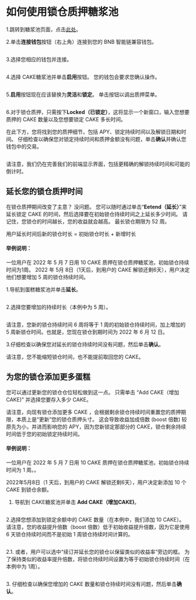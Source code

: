 # 如何使用锁仓质押糖浆池

1.跳转到糖浆池页面，点击[此处](https://pancakeswap.finance/pools)。

2.单击**连接钱包**按钮（右上角）连接到您的 BNB 智能链兼容钱包。

<figure><img src="../../../.gitbook/assets/2.png" alt=""><figcaption></figcaption></figure>

3.选择您相应的钱包并连接。

<figure><img src="../../../.gitbook/assets/3.png" alt=""><figcaption></figcaption></figure>

4.选择 CAKE糖浆池并单击**启用**按钮。 您的钱包会要求您确认操作。

<figure><img src="../../../.gitbook/assets/启用.png" alt=""><figcaption></figcaption></figure>

5.**启用**按钮现在应该替换为**灵活**和**锁定**。 单击按钮以调出质押菜单。

<figure><img src="../../../.gitbook/assets/微信截图_20220919130645.png" alt=""><figcaption></figcaption></figure>

6.对于锁仓质押，只需按下**Locked（已锁定）**，这将显示一个新窗口，输入您想要质押的 CAKE 数量以及您想要锁定 CAKE 多长时间。

在此下方，您将找到您的质押细节，包括 APY、锁定持续时间以及解锁日期和时间。 仔细检查以确保您对锁定持续时间和质押金额没有问题，单击**确认**并确认您钱包中的交易。

<figure><img src="../../../.gitbook/assets/锁定CAKE.png" alt=""><figcaption></figcaption></figure>

请注意，我们仍在完善我们的前端显示界面，包括更精确的解锁持续时间和可能的倒计时。

## 延长您的锁仓质押时间&#x20;

在锁仓质押期间改变了主意？ 没问题。 您可以随时通过单击“**Eetend（延长）**”来延长锁定 CAKE 的时间，然后选择要在初始锁仓持续时间之上延长多少时间。 请记住，您锁仓的时间越长，您的收益就会越高。 最长锁仓期限为 52 周。&#x20;

用户延长时间后新的锁仓时长 = 初始锁仓时长 + 新增时长&#x20;

#### 举例说明：

&#x20;一位用户在 2022 年 5 月 7 日用 10 CAKE 质押在锁仓质押糖浆池，初始锁仓持续时间为1周。 2022 年 5月 8日（1天后，到用户的 CAKE 解锁还剩6天），用户决定他们想要增加 5 周的锁仓持续时间。

1.导航到蛋糕糖浆池并单击**延长**。

<figure><img src="../../../.gitbook/assets/延长1 (1).png" alt=""><figcaption></figcaption></figure>

2.选择您要增加的持续时长（本例中为 5 周）。

<figure><img src="../../../.gitbook/assets/延长2.png" alt=""><figcaption></figcaption></figure>

请注意，您新的锁仓持续时间 6 周将等于 1 周的初始锁仓持续时间，加上增加的 5 周新锁仓时间。也就是，您现在锁仓到期时间为 2022 年 6 月 12 日。

3.仔细检查以确保您对延长的锁仓持续时间没有问题，然后单击**确认**。

请注意，您不能缩短锁仓时间，也不能提前取回您的 CAKE。

## 为您的锁仓添加更多蛋糕&#x20;

您可以通过更新您的锁仓仓位轻松做到这一点。 只需单击 “Add CAKE（增加 CAKE)” 并选择您要存入多少 CAKE。&#x20;

请注意，向现有锁仓添加更多 CAKE ，会根据剩余锁仓持续时间重置您的质押期限，本质上是“更新”您的锁仓质押头寸。 这会导致收益加成倍数 (boost 倍数) 较原先为小，并进而影响您的 APY，因为您新锁定那部分的 CAKE，锁仓剩余持续时间低于您的初始锁定持续时间。&#x20;

#### 举例说明：

&#x20;一位用户在 2022 年 5 月 7 日用 10 CAKE 质押在锁仓质押糖浆池，初始锁仓持续时间为 1 周。。

2022年5月8日（1 天后，到用户的 CAKE 解锁还剩6天），用户决定新添加 10 个 CAKE 到锁仓余额。

1. 导航到 CAKE糖浆池并单击 **Add CAKE（增加CAKE)**。

<figure><img src="../../../.gitbook/assets/延长1.png" alt=""><figcaption></figcaption></figure>

&#x20;2.选择您想添加到锁定余额中的 CAKE 数量（在本例中，我们添加 10 CAKE）。 请注意，您的收益提升倍数（boost 倍数）低于初始收益提升倍数，因为它是使用 6 天锁仓持续时间而不是初始 1 周锁仓持续时间计算的。&#x20;

<figure><img src="../../../.gitbook/assets/添加锁定CAKE.png" alt=""><figcaption></figcaption></figure>

2.1. 或者，用户可以选中“续订并延长您的锁仓以保留类似的收益率”旁边的框。 为了保持类似的收益率提升倍数，将锁仓持续时间设置为等于初始锁仓持续时间（在本例中为 1周）。

<figure><img src="../../../.gitbook/assets/增加并延长.png" alt=""><figcaption></figcaption></figure>

3\. 仔细检查以确保您增加的 CAKE 数量和锁仓持续时间没有问题，然后单击**确认**。
